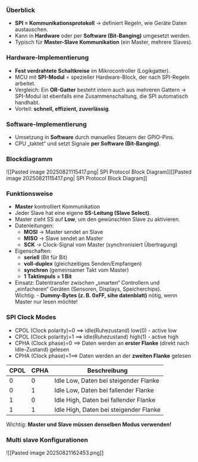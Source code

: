 ### Überblick
- **SPI = Kommunikationsprotokoll** → definiert Regeln, wie Geräte Daten austauschen.  
- Kann in **Hardware** oder per **Software (Bit-Banging)** umgesetzt werden.  
- Typisch für **Master-Slave Kommunikation** (ein Master, mehrere Slaves).  

### Hardware-Implementierung
- **Fest verdrahtete Schaltkreise** im Mikrocontroller (Logikgatter).  
- MCU mit **SPI-Modul** = spezieller Hardware-Block, der nach SPI-Regeln arbeitet.  
- Vergleich: Ein **OR-Gatter** besteht intern auch aus mehreren Gattern → SPI-Modul ist ebenfalls eine Zusammenschaltung, die SPI automatisch handhabt.  
- Vorteil: **schnell, effizient, zuverlässig**.  

### Software-Implementierung
- Umsetzung in **Software** durch manuelles Steuern der GPIO-Pins.  
- CPU „taktet“ und setzt Signale **per Software (Bit-Banging)**. 


### Blockdiagramm
![[Pasted image 20250821115417.png| SPI Protocol Block Diagram]][[Pasted image 20250821115417.png| SPI Protocol Block Diagram]]

### Funktionsweise
- **Master** kontrolliert Kommunikation 
- Jeder Slave hat eine eigene **SS-Leitung (Slave Select)**.  
- Master zieht SS auf **Low**, um den gewünschten Slave zu aktivieren.  
- Datenleitungen:  
  - **MOSI** → Master sendet an Slave  
  - **MISO** → Slave sendet an Master  
  - **SCK** → Clock-Signal vom Master (synchronisiert Übertragung)  
- Eigenschaften:  
  - **seriell** (Bit für Bit)  
  - **voll-duplex** (gleichzeitiges Senden/Empfangen)  
  - **synchron** (gemeinsamer Takt vom Master)  
  - **1 Taktimpuls = 1 Bit**  
- Einsatz: Datentransfer zwischen „smarten“ Controllern und „einfacheren“ Geräten (Sensoren, Displays, Speicherchips).  
Wichtig: - **Dummy-Bytes (z. B. 0xFF, sihe datenblatt)** nötig, wenn Master nur lesen möchte!

### SPI Clock Modes
- CPOL (Clock polarity)=0  ==> idle(Ruhezustand) low(0) - active low
- CPOL (Clock polarity)=1 ==> idle(Ruhezustand) high(1) - active high
- CPHA (Clock phase)=0 ==> Daten werden an  **erster Flanke** (direkt nach Idle-Zustand) gelesen
- CPHA (Clock phase)=1==> Daten werden an der **zweiten Flanke** gelesen

| CPOL | CPHA | Beschreibung                           |
| ---- | ---- | -------------------------------------- |
| 0    | 0    | Idle Low, Daten bei steigender Flanke  |
| 0    | 1    | Idle Low, Daten bei fallender Flanke   |
| 1    | 0    | Idle High, Daten bei fallender Flanke  |
| 1    | 1    | Idle High, Daten bei steigender Flanke |
Wichtig: **Master und Slave müssen denselben Modus verwenden!**
### Multi slave Konfigurationen
![[Pasted image 20250821162453.png]]
